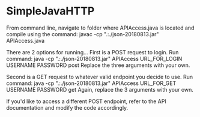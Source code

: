 # SimpleJavaHTTP

From command line, navigate to folder where APIAccess.java is located and compile using the command: 
    javac -cp ".:./json-20180813.jar" APIAccess.java

There are 2 options for running...
First is a POST request to login. Run command:
    java -cp ".:./json-20180813.jar" APIAccess URL_FOR_LOGIN USERNAME PASSWORD post
Replace the three arguments with your own.

Second is a GET request to whatever valid endpoint you decide to use.
Run command: 
    java -cp ".:./json-20180813.jar" APIAccess URL_FOR_GET USERNAME PASSWORD get
Again, replace the 3 arguments with your own.  

If you'd like to access a different POST endpoint, refer to the API documentation and modify the code accordingly.
